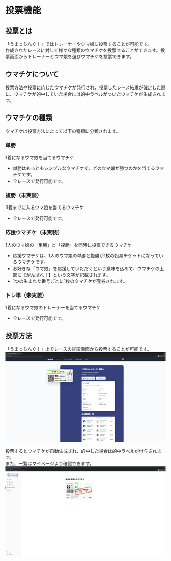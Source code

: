 # 投票機能

## 投票とは
「うまっちんぐ！」ではトレーナーやウマ娘に投票することが可能です。  
作成されたレースに対して様々な種類のウマチケを投票することができます。投票画面からトレーナーとウマ娘を選びウマチケを投票できます。


## ウマチケについて
投票方法や投票に応じたウマチケが発行され、投票したレース結果が確定した際に、ウマチケが的中していた場合には的中ラベルがついたウマチケが生成されます。

## ウマチケの種類
ウマチケは投票方法によって以下の種類に分類されます。

### 単勝

1着になるウマ娘を当てるウマチケ

- 単勝はもっともシンプルなウマチケで、どのウマ娘が勝つのかを当てるウマチケです。
- 全レースで発行可能です。

### 複勝（未実装）

3着までに入るウマ娘を当てるウマチケ

- 全レースで発行可能です。

### 応援ウマチケ（未実装）

1人のウマ娘の「単勝」と「複勝」を同時に投票できるウマチケ

- 応援ウマチケは、1人のウマ娘の単勝と複勝が1枚の投票チケットになっているウマチケです。
- お好きな「ウマ娘」を応援していただくという意味を込めて、ウマチケの上部に【がんばれ！】という文字が記載されます。
- 1つの生まれた番号ごとに1枚のウマチケが発券されます。

### トレ単（未実装）
1着になるウマ娘のトレーナーを当てるウマチケ

- 全レースで発行可能です。

 
## 投票方法 
「うまっちんぐ！」上でレースの詳細画面から投票することが可能です。  
![race-board](../../images/how-to/vote/race-vote.png)

投票するとウマチケが自動生成され、的中した場合は的中ラベルが付与されます。  
また、一覧はマイページより確認できます。
![race-board](../../images/how-to/vote/race-vote-mypage.png)
